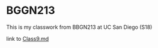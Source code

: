 # BGGN213

This is my classwork from BBGN213 at UC San Diego (S18)  

link to [Class9.md](BGGN213/Class9/Class9.md)
